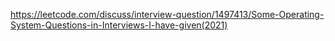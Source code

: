 
https://leetcode.com/discuss/interview-question/1497413/Some-Operating-System-Questions-in-Interviews-I-have-given(2021)

